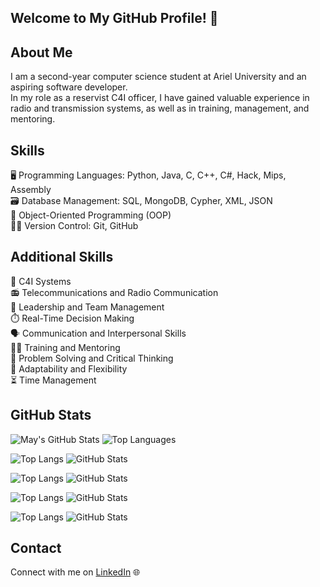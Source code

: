 ## Welcome to My GitHub Profile! 👋

## About Me
I am a second-year computer science student at Ariel University and an aspiring software developer.<br>
In my role as a reservist C4I officer, I have gained valuable experience in radio and transmission systems, as well as in training, management, and mentoring.

## Skills
🖥️ Programming Languages: Python, Java, C, C++, C#, Hack, Mips, Assembly<br>
🗃️ Database Management: SQL, MongoDB, Cypher, XML, JSON<br>
🧩 Object-Oriented Programming (OOP)<br>
🧑‍💻 Version Control: Git, GitHub

## Additional Skills
📡 C4I Systems<br>
📻 Telecommunications and Radio Communication<br>
👥 Leadership and Team Management<br>
⏱️ Real-Time Decision Making<br>
🗣️ Communication and Interpersonal Skills<br>
🧑‍🏫 Training and Mentoring<br>
🧠 Problem Solving and Critical Thinking<br>
🔄 Adaptability and Flexibility<br>
⏳ Time Management<br>

## GitHub Stats
![May's GitHub Stats](https://github-readme-stats.vercel.app/api?username=MayRozen&show_icons=true&theme=radical)
![Top Languages](https://github-readme-stats.vercel.app/api/top-langs/?username=MayRozen&layout=compact&theme=radical)

![Top Langs](https://github-readme-stats.vercel.app/api/top-langs/?username=MayRozen&layout=compact)
![GitHub Stats](https://github-readme-stats.vercel.app/api?username=MayRozen&show_icons=true&count_private=true)

![Top Langs](https://github-readme-stats.vercel.app/api/top-langs/?username=MayRozen&layout=compact&theme=dark)
![GitHub Stats](https://github-readme-stats.vercel.app/api?username=MayRozen&show_icons=true&count_private=true&theme=dark)

![Top Langs](https://github-readme-stats.vercel.app/api/top-langs/?username=MayRozen&layout=compact&theme=radical)
![GitHub Stats](https://github-readme-stats.vercel.app/api?username=MayRozen&show_icons=true&count_private=true&theme=radical)

![Top Langs](https://github-readme-stats.vercel.app/api/top-langs/?username=MayRozen&layout=compact&theme=tokyo)
![GitHub Stats](https://github-readme-stats.vercel.app/api?username=MayRozen&show_icons=true&count_private=true&theme=tokyo)



## Contact
Connect with me on [LinkedIn](https://www.linkedin.com/in/may-rozen-4b07bb324?utm_source=share&utm_campaign=share_via&utm_content=profile&utm_medium=ios_app ) 🌐

<!--
**MayRozen/MayRozen** is a ✨ _special_ ✨ repository because its `README.md` (this file) appears on your GitHub profile.

Here are some ideas to get you started:

- 🔭 I’m currently working on ...
- 🌱 I’m currently learning ...
- 👯 I’m looking to collaborate on ...
- 🤔 I’m looking for help with ...
- 💬 Ask me about ...
- 📫 How to reach me: ...
- 😄 Pronouns: ...
- ⚡ Fun fact: ...
-->
